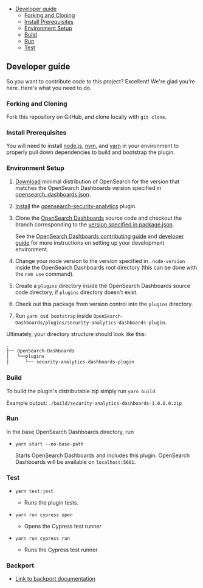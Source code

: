 - [Developer guide](#developer-guide)
  - [Forking and Cloning](#forking-and-cloning)
  - [Install Prerequisites](#install-prerequisites)
  - [Environment Setup](#environment-setup)
  - [Build](#build)
  - [Run](#run)
  - [Test](#test)

## Developer guide

So you want to contribute code to this project? Excellent! We're glad you're here. Here's what you need to do.

### Forking and Cloning

Fork this repository on GitHub, and clone locally with `git clone`.

### Install Prerequisites

You will need to install [node.js](https://nodejs.org/en/), [nvm](https://github.com/nvm-sh/nvm/blob/master/README.md), and [yarn](https://yarnpkg.com/) in your environment to properly pull down dependencies to build and bootstrap the plugin.

### Environment Setup

1. [Download](https://opensearch.org/downloads.html) minimal distribution of OpenSearch for the version that matches the OpenSearch Dashboards version specified in [opensearch_dashboards.json](./opensearch_dashboards.json#L4).
2. [Install](https://opensearch.org/docs/latest/opensearch/install/plugins/) the [opensearch-security-analytics](https://github.com/opensearch-project/security-analytics) plugin.
3. Clone the [OpenSearch Dashboards](https://github.com/opensearch-project/OpenSearch-Dashboards) source code and checkout the branch corresponding to the [version specified in package.json](./package.json#L7).

   See the [OpenSearch Dashboards contributing guide](https://github.com/opensearch-project/OpenSearch-Dashboards/blob/main/CONTRIBUTING.md) and [developer guide](https://github.com/opensearch-project/OpenSearch-Dashboards/blob/main/DEVELOPER_GUIDE.md) for more instructions on setting up your development environment.

4. Change your node version to the version specified in `.node-version` inside the OpenSearch Dashboards root directory (this can be done with the `nvm use` command).
5. Create a `plugins` directory inside the OpenSearch Dashboards source code directory, if `plugins` directory doesn't exist.
6. Check out this package from version control into the `plugins` directory.
7. Run `yarn osd bootstrap` inside `OpenSearch-Dashboards/plugins/security-analytics-dashboards-plugin`.

Ultimately, your directory structure should look like this:

<!-- prettier-ignore -->
```md
.
├── OpenSearch-Dashboards
│   └──plugins
│      └── security-analytics-dashboards-plugin
```

### Build

To build the plugin's distributable zip simply run `yarn build`.

Example output: `./build/security-analytics-dashboards-1.0.0.0.zip`

### Run

In the base OpenSearch Dashboards directory, run

- `yarn start --no-base-path`

  Starts OpenSearch Dashboards and includes this plugin. OpenSearch Dashboards will be available on `localhost:5601`.

### Test

- `yarn test:jest`

  - Runs the plugin tests.

- `yarn run cypress open`

  - Opens the Cypress test runner

- `yarn run cypress run`

  - Runs the Cypress test runner

### Backport

- [Link to backport documentation](https://github.com/opensearch-project/opensearch-plugins/blob/main/BACKPORT.md)